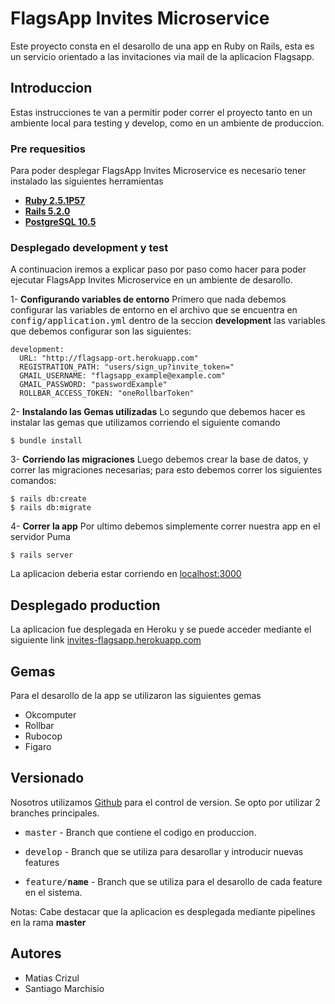# FlagsApp Invites Microservice

Este proyecto consta en el desarollo de una app en Ruby on Rails, esta es un servicio orientado a las invitaciones via mail de la aplicacion Flagsapp.

## Introduccion

Estas instrucciones te van a permitir poder correr el proyecto tanto en un ambiente local para testing y develop, como en un ambiente de produccion.

### Pre requesitios

Para poder desplegar FlagsApp Invites Microservice es necesario tener instalado las siguientes herramientas

- [**Ruby 2.5.1P57**](https://www.ruby-lang.org/es/)
- [**Rails 5.2.0**](https://rubyonrails.org)
- [**PostgreSQL 10.5**](https://www.postgresql.org)

### Desplegado development y test

A continuacion iremos a explicar paso por paso como hacer para poder ejecutar FlagsApp Invites Microservice en un ambiente de desarollo.

1- **Configurando variables de entorno**
Primero que nada debemos configurar las variables de entorno en el archivo que se encuentra en <kbd>config/application.yml</kbd> dentro de la seccion **development** las variables que debemos configurar son las siguientes:
```
development:
  URL: "http://flagsapp-ort.herokuapp.com"
  REGISTRATION_PATH: "users/sign_up?invite_token="
  GMAIL_USERNAME: "flagsapp_example@example.com"
  GMAIL_PASSWORD: "passwordExample"
  ROLLBAR_ACCESS_TOKEN: "oneRollbarToken"
```
2-  **Instalando las Gemas utilizadas**
Lo segundo que debemos hacer es instalar las gemas que utilizamos corriendo el siguiente comando
```
$ bundle install
```
3- **Corriendo las migraciones**
Luego debemos crear la base de datos, y correr las migraciones necesarias; para esto debemos correr los siguientes comandos:
```
$ rails db:create
$ rails db:migrate
```
4- **Correr la app**
Por ultimo debemos simplemente correr nuestra app en el servidor Puma
```
$ rails server
```
La aplicacion deberia estar corriendo en [localhost:3000](https://localhost:3000)

## Desplegado production

La aplicacion fue desplegada en Heroku y se puede acceder mediante el siguiente link [invites-flagsapp.herokuapp.com](https://invites-flagsapp.herokuapp.com)

## Gemas

Para el desarollo de la app se utilizaron las siguientes gemas

- Okcomputer
- Rollbar
- Rubocop
- Figaro

## Versionado

Nosotros utilizamos [Github](http://github.com/) para el control de version. Se opto por utilizar 2 branches principales.

- <kbd>master</kbd> - Branch que contiene el codigo en produccion.
- <kbd>develop</kbd> - Branch que se utiliza para desarollar y introducir nuevas features

- <kbd>feature/**name**</kbd> - Branch que se utiliza para el desarollo de cada feature en el sistema.

Notas: Cabe destacar que la aplicacion es desplegada mediante pipelines en la rama **master**

## Autores

* Matias Crizul
* Santiago Marchisio

